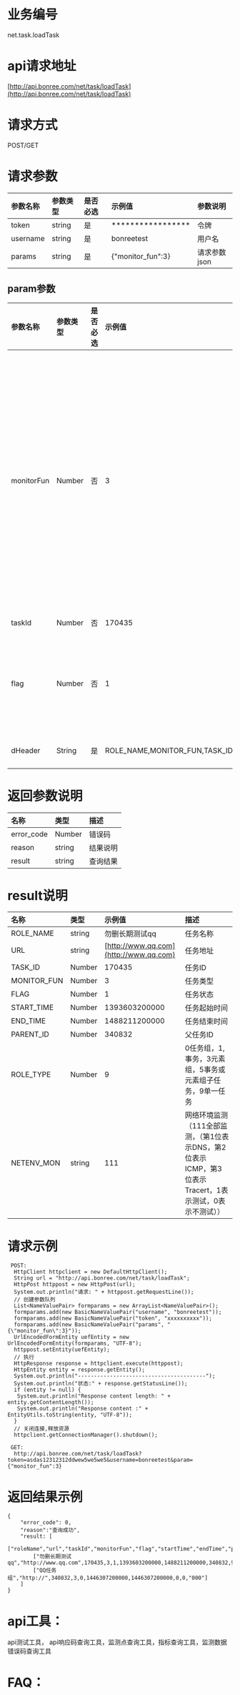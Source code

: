 # 业务编号

net.task.loadTask

# api请求地址

[http://api.bonree.com/net/task/loadTask](http://api.bonree.com/net/task/loadTask)

# 请求方式

POST/GET

# 请求参数

| 参数名称 | 参数类型 | 是否必选 | 示例值 | 参数说明 |
| :--- | :--- | :--- | :--- | :--- |
| token | string | 是 | \*\*\*\*\*\*\*\*\*\*\*\*\*\*\*\*\* | 令牌 |
| username | string | 是 | bonreetest | 用户名 |
| params | string | 是 | {"monitor\_fun":3} | 请求参数json |

## param参数

| 参数名称 | 参数类型 | 是否必选 | 示例值 | 参数说明 |
| :--- | :--- | :--- | :--- | :--- |
| monitorFun | Number | 否 | 3 | 任务类型0-网络 3-浏览 4-传输 5-流媒体 6-元素组 7-协议 9-事务 96-移动浏览 97-移动网络 98-移动协议 95-BMTP |
| taskId | Number | 否 | 170435 | 任务ID |
| flag | Number | 否 | 1 | 任务状态；0-禁用，1-启用，9-结束 |
| dHeader | String | 是 | ROLE\_NAME,MONITOR\_FUN,TASK\_ID | 接口返回字段 |

# 返回参数说明

| 名称 | 类型 | 描述 |
| :--- | :--- | :--- |
| error\_code | Number | 错误码 |
| reason | string | 结果说明 |
| result | string | 查询结果 |

# result说明

| 名称 | 类型 | 示例值 | 描述 |
| :--- | :--- | :--- | :--- |
| ROLE\_NAME | string | 勿删长期测试qq | 任务名称 |
| URL | string | [http://www.qq.com](http://www.qq.com) | 任务地址 |
| TASK\_ID | Number | 170435 | 任务ID |
| MONITOR\_FUN | Number | 3 | 任务类型 |
| FLAG | Number | 1 | 任务状态 |
| START\_TIME | Number | 1393603200000 | 任务起始时间 |
| END\_TIME | Number | 1488211200000 | 任务结束时间 |
| PARENT\_ID | Number | 340832 | 父任务ID |
| ROLE\_TYPE | Number | 9 | 0任务组，1,事务，3元素组，5事务或元素组子任务，9单一任务 |
| NETENV\_MON | string | 111 | 网络环境监测（111全部监测，（第1位表示DNS，第2位表示ICMP，第3位表示Tracert，1表示测试，0表示不测试）） |

# 请求示例

```
 POST:
  HttpClient httpclient = new DefaultHttpClient();
  String url = "http://api.bonree.com/net/task/loadTask";
  HttpPost httppost = new HttpPost(url);
  System.out.println("请求: " + httppost.getRequestLine());
  // 创建参数队列
  List<NameValuePair> formparams = new ArrayList<NameValuePair>();
  formparams.add(new BasicNameValuePair("username", "bonreetest"));
  formparams.add(new BasicNameValuePair("token", "xxxxxxxxxx"));
  formparams.add(new BasicNameValuePair("params", "{\"monitor_fun\":3}"));
  UrlEncodedFormEntity uefEntity = new UrlEncodedFormEntity(formparams, "UTF-8");
  httppost.setEntity(uefEntity);
  // 执行
  HttpResponse response = httpclient.execute(httppost);
  HttpEntity entity = response.getEntity();
  System.out.println("----------------------------------------");
  System.out.println("状态:" + response.getStatusLine());
  if (entity != null) {
   System.out.println("Response content length: " + entity.getContentLength());
   System.out.println("Response content :" + EntityUtils.toString(entity, "UTF-8"));
  }
  // 关闭连接,释放资源
  httpclient.getConnectionManager().shutdown();

 GET:
  http://api.bonree.com/net/task/loadTask?token=asdas12312312ddwew5we5we5&username=bonreetest&param={"monitor_fun":3}
```

# 返回结果示例

```
{
    "error_code": 0,
    "reason":"查询成功",
    "result: [
        ["roleName","url","taskId","monitorFun","flag","startTime","endTime","parentId","roleType","netenvMon"],
        ["勿删长期测试qq","http://www.qq.com",170435,3,1,1393603200000,1488211200000,340832,9,"111"],
        ["QQ任务组","http://",340832,3,0,1446307200000,1446307200000,0,0,"000"]
    ]
}
```

# api工具：

api测试工具， api响应码查询工具，监测点查询工具，指标查询工具，监测数据错误码查询工具

# FAQ：



